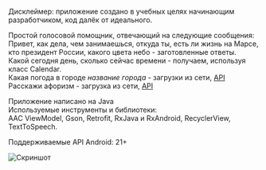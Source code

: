 Дисклеймер: приложение создано в учебных целях начинающим разработчиком, код далёк от идеального. 

Простой голосовой помощник, отвечающий на следующие сообщения:  
Привет, как дела, чем занимаешься, откуда ты, есть ли жизнь на Марсе, кто президент России, какого цвета небо - заготовленные ответы.   
Какой сегодня день, сколько сейчас времени - получаем, используя класс Calendar.  
Какая погода в городе *название города* - загрузки из сети, [API](https://www.apixu.com/)  
Расскажи афоризм - загрузка из сети, [API](https://api.forismatic.com/api/1.0/?method=getQuote&format=json&lang=ru)  

Приложение написано на Java  
Используемые инструменты и библиотеки:  
AAC ViewModel, Gson, Retrofit, RxJava и RxAndroid, RecyclerView, TextToSpeech.

Поддерживаемые API Android: 21+  

![Скриншот](https://i.imgur.com/WiAWAQq.png "Скриншот")  
